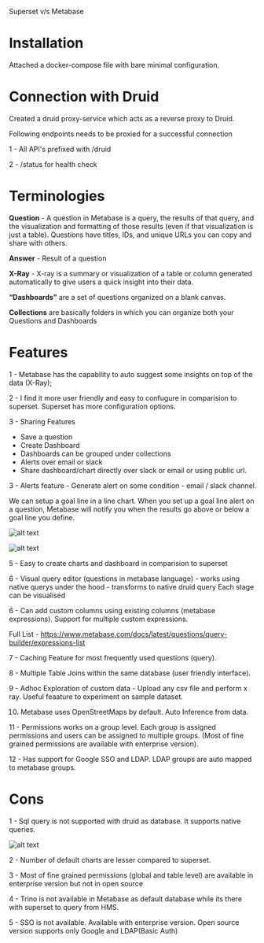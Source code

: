 Superset v/s Metabase

# Installation

Attached a docker-compose file with bare minimal configuration.

# Connection with Druid

Created a druid proxy-service which acts as a reverse proxy to Druid.

Following endpoints needs to be proxied for a successful connection 

1 - All API's prefixed with /druid

2 - /status for health check

# Terminologies

**Question** - A question in Metabase is a query, the results of that query, and the visualization and formatting of those results (even if that visualization is just a table). Questions have titles, IDs, and unique URLs you can copy and share with others.

**Answer** -  Result of a question

**X-Ray** - X-ray is a summary or visualization of a table or column generated automatically to give users a quick insight into their data.

**“Dashboards”** are a set of questions organized on a blank canvas.

**Collections** are basically folders in which you can organize both your Questions and Dashboards

# Features

1 - Metabase has the capability to auto suggest some insights on top of the data (X-Ray);

2 - I find it more user friendly and easy to confugure in comparision to superset. Superset has more configuration options.

3 - Sharing Features

- Save a question
- Create Dashboard 
- Dashboards can be grouped under collections
- Alerts over email or slack
- Share dashboard/chart directly over slack or email or using public url.

3 - Alerts feature - Generate alert on some condition - email / slack channel.

We can setup a goal line in a line chart. When you set up a goal line alert on a question, Metabase will notify you when the results go above or below a goal line you define.

![alt text](/resources/images/Screenshot%202024-03-20%20at%2011.39.13 AM.png)

![alt text](/resources/images/Screenshot%202024-03-20%20at%2011.39.30 AM.png)


5 - Easy to create charts and dashboard in comparision to superset

6 - Visual query editor (questions in metabase language)
     - works using native querys under the hood
     - transforms to native druid query 
Each stage can be visualised

6 - Can add custom columns using existing columns (metabase expressions). Support for multiple custom expressions.

Full List - https://www.metabase.com/docs/latest/questions/query-builder/expressions-list

7 - Caching Feature for most frequently used questions (query).

8 - Multiple Table Joins within the same database (user friendly interface).

9 - Adhoc Exploration of custom data - Upload any csv file and perform x ray. Useful feaature to experiment on sample dataset.

10. Metabase uses OpenStreetMaps by default. Auto Inference from data.

11 - Permissions works on a group level. Each group is assigned permissions and users can be assigned to multiple groups. (Most of fine grained permissions are available with enterprise version).

12 - Has support for Google SSO and LDAP. LDAP groups are auto mapped to metabase groups.

# Cons

1 - Sql query is not supported with druid as database. It supports native queries.

![alt text](/resources/images/Screenshot%202024-03-20%20at%2011.43.18 AM.png)

2 - Number of default charts are lesser compared to superset.

3 - Most of fine grained permissions (global and table level) are available in enterprise version but not in open source

4 - Trino is not available in Metabase as default database while its there with superset to query from HMS.

5 - SSO is not available. Available with enterprise version. Open source version supports only Google and LDAP(Basic Auth)

